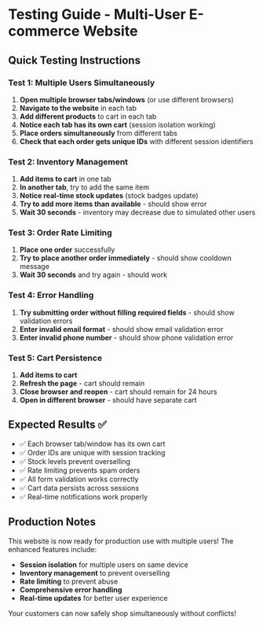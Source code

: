 # Testing Guide - Multi-User E-commerce Website

## Quick Testing Instructions

### Test 1: Multiple Users Simultaneously
1. **Open multiple browser tabs/windows** (or use different browsers)
2. **Navigate to the website** in each tab
3. **Add different products** to cart in each tab
4. **Notice each tab has its own cart** (session isolation working)
5. **Place orders simultaneously** from different tabs
6. **Check that each order gets unique IDs** with different session identifiers

### Test 2: Inventory Management
1. **Add items to cart** in one tab
2. **In another tab**, try to add the same item
3. **Notice real-time stock updates** (stock badges update)
4. **Try to add more items than available** - should show error
5. **Wait 30 seconds** - inventory may decrease due to simulated other users

### Test 3: Order Rate Limiting
1. **Place one order** successfully
2. **Try to place another order immediately** - should show cooldown message
3. **Wait 30 seconds** and try again - should work

### Test 4: Error Handling
1. **Try submitting order without filling required fields** - should show validation errors
2. **Enter invalid email format** - should show email validation error
3. **Enter invalid phone number** - should show phone validation error

### Test 5: Cart Persistence
1. **Add items to cart**
2. **Refresh the page** - cart should remain
3. **Close browser and reopen** - cart should remain for 24 hours
4. **Open in different browser** - should have separate cart

## Expected Results ✅

- ✅ Each browser tab/window has its own cart
- ✅ Order IDs are unique with session tracking
- ✅ Stock levels prevent overselling
- ✅ Rate limiting prevents spam orders
- ✅ All form validation works correctly
- ✅ Cart data persists across sessions
- ✅ Real-time notifications work properly

## Production Notes

This website is now ready for production use with multiple users! The enhanced features include:

- **Session isolation** for multiple users on same device
- **Inventory management** to prevent overselling
- **Rate limiting** to prevent abuse
- **Comprehensive error handling**
- **Real-time updates** for better user experience

Your customers can now safely shop simultaneously without conflicts!
